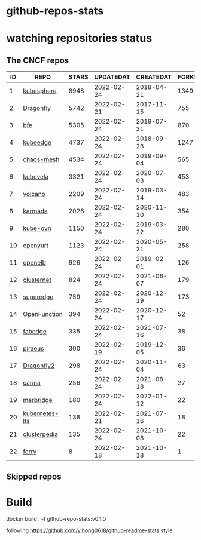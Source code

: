 # github-repos-stats

# watching repositories status
<!--START_SECTION:github_repos-->
## The CNCF repos
| ID |                              REPO                               | STARS | UPDATEDAT  | CREATEDAT  | FORKSCOUNT |
|----|-----------------------------------------------------------------|-------|------------|------------|------------|
|  1 | [kubesphere](https://github.com/kubesphere/kubesphere)          |  8948 | 2022-02-24 | 2018-04-21 |       1349 |
|  2 | [Dragonfly](https://github.com/dragonflyoss/Dragonfly)          |  5742 | 2022-02-21 | 2017-11-15 |        755 |
|  3 | [bfe](https://github.com/bfenetworks/bfe)                       |  5305 | 2022-02-24 | 2019-07-31 |        870 |
|  4 | [kubeedge](https://github.com/kubeedge/kubeedge)                |  4737 | 2022-02-24 | 2018-09-28 |       1247 |
|  5 | [chaos-mesh](https://github.com/chaos-mesh/chaos-mesh)          |  4534 | 2022-02-24 | 2019-09-04 |        565 |
|  6 | [kubevela](https://github.com/oam-dev/kubevela)                 |  3321 | 2022-02-24 | 2020-07-03 |        453 |
|  7 | [volcano](https://github.com/volcano-sh/volcano)                |  2209 | 2022-02-24 | 2019-03-14 |        483 |
|  8 | [karmada](https://github.com/karmada-io/karmada)                |  2026 | 2022-02-24 | 2020-11-10 |        354 |
|  9 | [kube-ovn](https://github.com/kubeovn/kube-ovn)                 |  1150 | 2022-02-24 | 2019-03-22 |        280 |
| 10 | [openyurt](https://github.com/openyurtio/openyurt)              |  1123 | 2022-02-24 | 2020-05-21 |        258 |
| 11 | [openelb](https://github.com/openelb/openelb)                   |   926 | 2022-02-24 | 2019-02-01 |        126 |
| 12 | [clusternet](https://github.com/clusternet/clusternet)          |   824 | 2022-02-24 | 2021-06-07 |        179 |
| 13 | [superedge](https://github.com/superedge/superedge)             |   759 | 2022-02-24 | 2020-12-19 |        173 |
| 14 | [OpenFunction](https://github.com/OpenFunction/OpenFunction)    |   394 | 2022-02-24 | 2020-12-17 |         52 |
| 15 | [fabedge](https://github.com/FabEdge/fabedge)                   |   335 | 2022-02-24 | 2021-07-16 |         38 |
| 16 | [piraeus](https://github.com/piraeusdatastore/piraeus)          |   300 | 2022-02-19 | 2019-12-05 |         36 |
| 17 | [Dragonfly2](https://github.com/dragonflyoss/Dragonfly2)        |   298 | 2022-02-24 | 2020-11-04 |         63 |
| 18 | [carina](https://github.com/carina-io/carina)                   |   256 | 2022-02-24 | 2021-08-18 |         27 |
| 19 | [merbridge](https://github.com/merbridge/merbridge)             |   180 | 2022-02-24 | 2022-01-12 |         22 |
| 20 | [kubernetes-lts](https://github.com/klts-io/kubernetes-lts)     |   138 | 2022-02-21 | 2021-07-16 |         18 |
| 21 | [clusterpedia](https://github.com/clusterpedia-io/clusterpedia) |   135 | 2022-02-24 | 2021-10-08 |         22 |
| 22 | [ferry](https://github.com/ferry-proxy/ferry)                   |     8 | 2022-02-18 | 2021-10-18 |          1 |



## Skipped repos
<!--END_SECTION:github_repos-->

# Build

docker build . -t github-repo-stats:v0.1.0

following https://github.com/yihong0618/github-readme-stats style.
